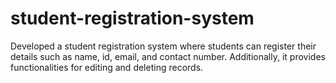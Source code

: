 # student-registration-system
Developed a student registration system where students can register their details such as name, id, email, and contact number. Additionally, it provides functionalities for editing and deleting records.
